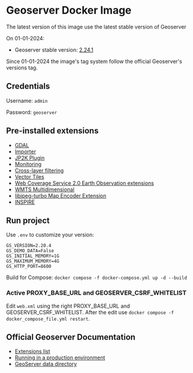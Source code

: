 # Geoserver Docker Image

The latest version of this image use the latest stable version of Geoserver

On 01-01-2024:

- Geoserver stable version: [2.24.1](https://geoserver.org/download/)

Since 01-01-2024 the image's tag system follow the official Geoserver's versions tag.

## Credentials

Username: `admin`

Password: `geoserver`

## Pre-installed extensions

- [GDAL](https://docs.geoserver.org/stable/en/user/data/raster/gdal.html)
- [Importer](https://docs.geoserver.org/latest/en/user/extensions/importer/index.html)
- [JP2K Plugin](https://docs.geoserver.org/latest/en/user/extensions/jp2k/index.html)
- [Monitoring](https://docs.geoserver.org/latest/en/user/extensions/jp2k/index.html)
- [Cross-layer filtering](https://docs.geoserver.org/latest/en/user/extensions/querylayer/index.html)
- [Vector Tiles](https://docs.geoserver.org/latest/en/user/extensions/vectortiles/index.html)
- [Web Coverage Service 2.0 Earth Observation extensions](https://docs.geoserver.org/latest/en/user/extensions/wcs20eo/index.html)
- [WMTS Multidimensional](https://docs.geoserver.org/latest/en/user/extensions/wmts-multidimensional/install.html)
- [libjpeg-turbo Map Encoder Extension](https://docs.geoserver.org/latest/en/user/extensions/libjpeg-turbo/index.html)
- [INSPIRE](https://docs.geoserver.org/latest/en/user/extensions/inspire/index.html)

## Run project
Use `.env` to customize your version:
```
GS_VERSION=2.20.4
GS_DEMO_DATA=False
GS_INITIAL_MEMORY=1G
GS_MAXIMUM_MEMORY=4G
GS_HTTP_PORT=8600
```

Build for Compose: `docker compose -f docker-compose.yml up -d --build`

### Active PROXY_BASE_URL and GEOSERVER_CSRF_WHITELIST
Edit `web.xml` using the right PROXY_BASE_URL and GEOSERVER_CSRF_WHITELIST. After the edit use `docker compose -f docker_compose_file.yml restart`.

## Official Geoserver Documentation
- [Extensions list](https://docs.geoserver.org/latest/en/user/extensions/index.html#extensions)
- [Running in a production environment](https://docs.geoserver.org/latest/en/user/production/index.html#production)
- [GeoServer data directory](https://docs.geoserver.org/latest/en/user/datadirectory/index.html#datadir)

